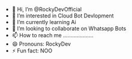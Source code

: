 - 👋 Hi, I’m @RockyDevOfficial
- 👀 I’m interested in Cloud Bot Devlopment
- 🌱 I’m currently learning Ai
- 💞️ I’m looking to collaborate on Whatsapp Bots
- 📫 How to reach me ....................
- 😄 Pronouns: RockyDev
- ⚡ Fun fact: NOO

<!---
RockyDevOfficial/RockyDevOfficial is a ✨ special ✨ repository because its `README.md` (this file) appears on your GitHub profile.
You can click the Preview link to take a look at your changes.
--->
